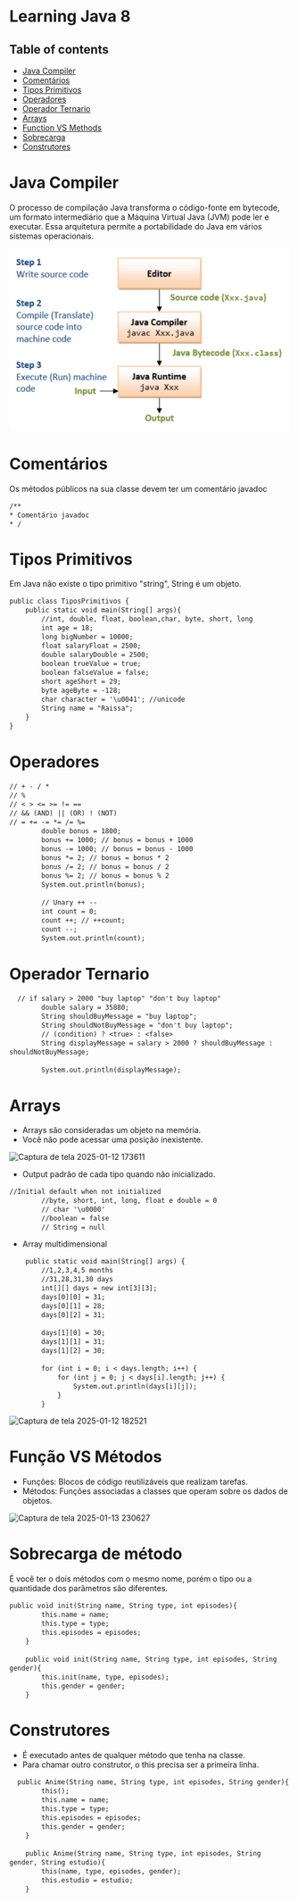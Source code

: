 # Learning Java 8

## Table of contents

- [Java Compiler](#1)
- [Comentários](#2)
- [Tipos Primitivos](#3)
- [Operadores](#4)
- [Operador Ternario](#5)
- [Arrays](#6)
- [Function VS Methods](#7)
- [Sobrecarga](#8)
- [Construtores](#9)

##
<a name="1">
<h1>Java Compiler</h1>
</a>
O processo de compilação Java transforma o código-fonte em bytecode, 
um formato intermediário que a Máquina Virtual Java (JVM) pode ler e executar. 
Essa arquitetura permite a portabilidade do Java em vários sistemas operacionais.

![img.png](img.png)

<a name="2">
<h1>Comentários</h1>
</a>
Os métodos públicos na sua classe devem ter um comentário javadoc
<br/>

```
/**
* Comentário javadoc
* /
```

<a name="3">
<h1>Tipos Primitivos</h1>
</a>
Em Java não existe o tipo primitivo "string", String é um objeto.

```
public class TiposPrimitivos {
    public static void main(String[] args){
        //int, double, float, boolean,char, byte, short, long
        int age = 18;
        long bigNumber = 10000;
        float salaryFloat = 2500;
        double salaryDouble = 2500;
        boolean trueValue = true;
        boolean falseValue = false;
        short ageShort = 29;
        byte ageByte = -128;
        char character = '\u0041'; //unicode
        String name = "Raissa";
    }
}
```

<a name="4">
<h1>Operadores</h1>
</a>

```
// + - / *
// %
// < > <= >= != ==
// && (AND) || (OR) ! (NOT)
// = += -= *= /= %=
        double bonus = 1800;
        bonus += 1000; // bonus = bonus + 1000
        bonus -= 1000; // bonus = bonus - 1000
        bonus *= 2; // bonus = bonus * 2
        bonus /= 2; // bonus = bonus / 2
        bonus %= 2; // bonus = bonus % 2
        System.out.println(bonus);

        // Unary ++ --
        int count = 0;
        count ++; // ++count;
        count --;
        System.out.println(count);
```

<a name="5">
<h1>Operador Ternario</h1>
</a>

```
  // if salary > 2000 "buy laptop" "don't buy laptop"
        double salary = 35880;
        String shouldBuyMessage = "buy laptop";
        String shouldNotBuyMessage = "don't buy laptop";
        // (condition) ? <true> : <false>
        String displayMessage = salary > 2000 ? shouldBuyMessage : shouldNotBuyMessage;

        System.out.println(displayMessage);
```

<a name="6">
<h1>Arrays</h1>
</a>

- Arrays são consideradas um objeto na memória.
- Você não pode acessar uma posição inexistente.

![Captura de tela 2025-01-12 173611](https://github.com/user-attachments/assets/0f4c1f09-cc8e-4337-8055-dfd74bb2326c)

- Output padrão de cada tipo quando não inicializado.
```
//Initial default when not initialized
        //byte, short, int, long, float e double = 0
        // char '\u0000'
        //boolean = false
        // String = null
```

- Array multidimensional

```
    public static void main(String[] args) {
        //1,2,3,4,5 months
        //31,28,31,30 days
        int[][] days = new int[3][3];
        days[0][0] = 31;
        days[0][1] = 28;
        days[0][2] = 31;

        days[1][0] = 30;
        days[1][1] = 31;
        days[1][2] = 30;

        for (int i = 0; i < days.length; i++) {
            for (int j = 0; j < days[i].length; j++) {
                System.out.println(days[i][j]);
            }
        }
```

![Captura de tela 2025-01-12 182521](https://github.com/user-attachments/assets/8a3202c8-324a-4d1c-a41c-393b7c0c6de2)


<a name="7">
<h1>Função VS Métodos</h1>
</a>

- Funções: Blocos de código reutilizáveis que realizam tarefas.
- Métodos: Funções associadas a classes que operam sobre os dados de objetos.

![Captura de tela 2025-01-13 230627](https://github.com/user-attachments/assets/d425a0f8-307d-41eb-8d20-6595994a2e05)

<a name="8">
<h1>Sobrecarga de método</h1>
</a>
É você ter o dois métodos com o mesmo nome, porém o tipo ou a 
quantidade dos parâmetros são diferentes.

```
public void init(String name, String type, int episodes){
        this.name = name;
        this.type = type;
        this.episodes = episodes;
    }

    public void init(String name, String type, int episodes, String gender){
        this.init(name, type, episodes);
        this.gender = gender;
    }
```

<a name="9">
<h1>Construtores</h1>
</a>

- É executado antes de qualquer método que tenha na classe.
- Para chamar outro construtor, o this precisa ser a primeira linha.

```
  public Anime(String name, String type, int episodes, String gender){
        this();
        this.name = name;
        this.type = type;
        this.episodes = episodes;
        this.gender = gender;
    }

    public Anime(String name, String type, int episodes, String gender, String estudio){
        this(name, type, episodes, gender);
        this.estudio = estudio;
    }
```